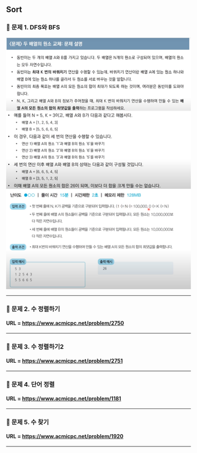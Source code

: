 ## Sort

### 📌 문제 1. DFS와 BFS

<img src="problem1-1.png">
<img src="problem1-2.png">
<img src="problem1-3.png">

___

### 📌 문제 2. 수 정렬하기

#### URL = https://www.acmicpc.net/problem/2750 

___

### 📌 문제 3. 수 정렬하기2

#### URL = https://www.acmicpc.net/problem/2751 

___

### 📌 문제 4. 단어 정렬

#### URL = https://www.acmicpc.net/problem/1181

___

### 📌 문제 5. 수 찾기

#### URL = https://www.acmicpc.net/problem/1920

___